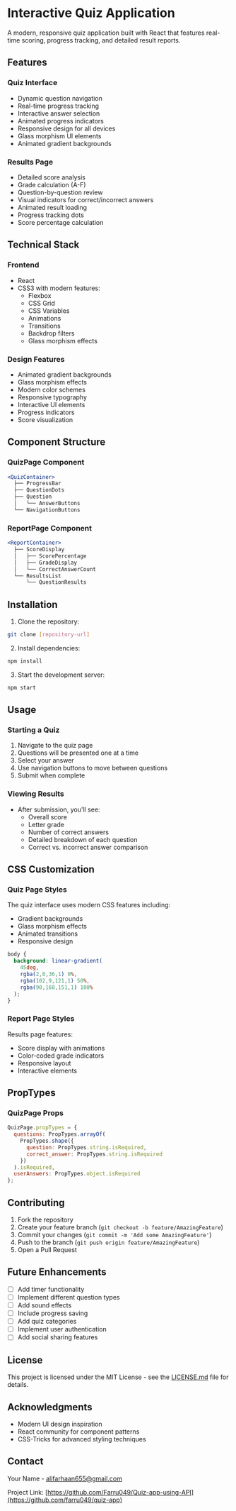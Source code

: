 # Interactive Quiz Application

A modern, responsive quiz application built with React that features real-time scoring, progress tracking, and detailed result reports.

## Features

### Quiz Interface
- Dynamic question navigation
- Real-time progress tracking
- Interactive answer selection
- Animated progress indicators
- Responsive design for all devices
- Glass morphism UI elements
- Animated gradient backgrounds

### Results Page
- Detailed score analysis
- Grade calculation (A-F)
- Question-by-question review
- Visual indicators for correct/incorrect answers
- Animated result loading
- Progress tracking dots
- Score percentage calculation

## Technical Stack

### Frontend
- React
- CSS3 with modern features:
  - Flexbox
  - CSS Grid
  - CSS Variables
  - Animations
  - Transitions
  - Backdrop filters
  - Glass morphism effects

### Design Features
- Animated gradient backgrounds
- Glass morphism effects
- Modern color schemes
- Responsive typography
- Interactive UI elements
- Progress indicators
- Score visualization

## Component Structure

### QuizPage Component
```jsx
<QuizContainer>
  ├── ProgressBar
  ├── QuestionDots
  ├── Question
  │   └── AnswerButtons
  └── NavigationButtons
```

### ReportPage Component
```jsx
<ReportContainer>
  ├── ScoreDisplay
  │   ├── ScorePercentage
  │   ├── GradeDisplay
  │   └── CorrectAnswerCount
  └── ResultsList
      └── QuestionResults
```

## Installation

1. Clone the repository:
```bash
git clone [repository-url]
```

2. Install dependencies:
```bash
npm install
```

3. Start the development server:
```bash
npm start
```

## Usage

### Starting a Quiz
1. Navigate to the quiz page
2. Questions will be presented one at a time
3. Select your answer
4. Use navigation buttons to move between questions
5. Submit when complete

### Viewing Results
- After submission, you'll see:
  - Overall score
  - Letter grade
  - Number of correct answers
  - Detailed breakdown of each question
  - Correct vs. incorrect answer comparison

## CSS Customization

### Quiz Page Styles
The quiz interface uses modern CSS features including:
- Gradient backgrounds
- Glass morphism effects
- Animated transitions
- Responsive design

```css
body {
  background: linear-gradient(
    45deg, 
    rgba(2,0,36,1) 0%, 
    rgba(102,9,121,1) 50%, 
    rgba(90,160,151,1) 100%
  );
}
```

### Report Page Styles
Results page features:
- Score display with animations
- Color-coded grade indicators
- Responsive layout
- Interactive elements

## PropTypes

### QuizPage Props
```jsx
QuizPage.propTypes = {
  questions: PropTypes.arrayOf(
    PropTypes.shape({
      question: PropTypes.string.isRequired,
      correct_answer: PropTypes.string.isRequired
    })
  ).isRequired,
  userAnswers: PropTypes.object.isRequired
};
```

## Contributing

1. Fork the repository
2. Create your feature branch (`git checkout -b feature/AmazingFeature`)
3. Commit your changes (`git commit -m 'Add some AmazingFeature'`)
4. Push to the branch (`git push origin feature/AmazingFeature`)
5. Open a Pull Request

## Future Enhancements

- [ ] Add timer functionality
- [ ] Implement different question types
- [ ] Add sound effects
- [ ] Include progress saving
- [ ] Add quiz categories
- [ ] Implement user authentication
- [ ] Add social sharing features

## License

This project is licensed under the MIT License - see the [LICENSE.md](LICENSE.md) file for details.

## Acknowledgments

- Modern UI design inspiration
- React community for component patterns
- CSS-Tricks for advanced styling techniques

## Contact

Your Name - [alifarhaan655@gmail.com](mailto:your-email@example.com)

Project Link: [https://github.com/Farru049/Quiz-app-using-API](https://github.com/farru049/quiz-app)